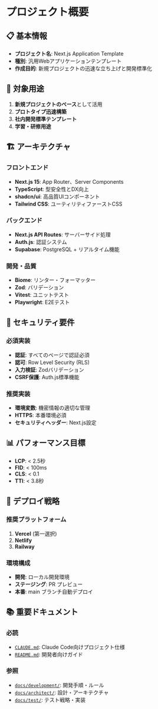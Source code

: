 # プロジェクト概要

## 📋 基本情報

- **プロジェクト名**: Next.js Application Template
- **種別**: 汎用Webアプリケーションテンプレート
- **作成目的**: 新規プロジェクトの迅速な立ち上げと開発標準化

## 🎯 対象用途

1. **新規プロジェクトのベース**として活用
2. **プロトタイプ迅速構築**
3. **社内開発標準テンプレート**
4. **学習・研修用途**

## 🏗 アーキテクチャ

### フロントエンド
- **Next.js 15**: App Router、Server Components
- **TypeScript**: 型安全性とDX向上
- **shadcn/ui**: 高品質UIコンポーネント
- **Tailwind CSS**: ユーティリティファーストCSS

### バックエンド
- **Next.js API Routes**: サーバーサイド処理
- **Auth.js**: 認証システム
- **Supabase**: PostgreSQL + リアルタイム機能

### 開発・品質
- **Biome**: リンター・フォーマッター
- **Zod**: バリデーション
- **Vitest**: ユニットテスト
- **Playwright**: E2Eテスト

## 🔐 セキュリティ要件

### 必須実装
- **認証**: すべてのページで認証必須
- **認可**: Row Level Security (RLS)
- **入力検証**: Zodバリデーション
- **CSRF保護**: Auth.js標準機能

### 推奨実装
- **環境変数**: 機密情報の適切な管理
- **HTTPS**: 本番環境必須
- **セキュリティヘッダー**: Next.js設定

## 📊 パフォーマンス目標

- **LCP**: < 2.5秒
- **FID**: < 100ms
- **CLS**: < 0.1
- **TTI**: < 3.8秒

## 🚀 デプロイ戦略

### 推奨プラットフォーム
1. **Vercel** (第一選択)
2. **Netlify**
3. **Railway**

### 環境構成
- **開発**: ローカル開発環境
- **ステージング**: PR プレビュー
- **本番**: main ブランチ自動デプロイ

## 📚 重要ドキュメント

### 必読
- [`CLAUDE.md`](../../CLAUDE.md): Claude Code向けプロジェクト仕様
- [`README.md`](../../README.md): 開発者向けガイド

### 参照
- [`docs/development/`](../development/): 開発手順・ルール
- [`docs/architect/`](../architect/): 設計・アーキテクチャ
- [`docs/test/`](../test/): テスト戦略・実装